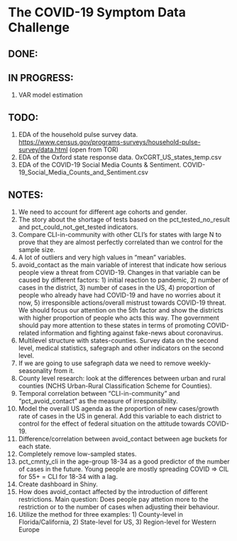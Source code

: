 # The COVID-19 Symptom Data Challenge

## DONE:

## IN PROGRESS:
1. VAR model estimation

## TODO:
1. EDA of the household pulse survey data. https://www.census.gov/programs-surveys/household-pulse-survey/data.html (open from TOR)
2. EDA of the Oxford state response data. OxCGRT_US_states_temp.csv
3. EDA of the COVID-19 Social Media Counts & Sentiment. COVID-19_Social_Media_Counts_and_Sentiment.csv

## NOTES:
1. We need to account for different age cohorts and gender.
2. The story about the shortage of tests based on the pct_tested_no_result and pct_could_not_get_tested indicators.
3. Compare CLI-in-community with other CLI’s for states with large N to prove that they are almost perfectly correlated than we control for the sample size.
4. A lot of outliers and very high values in “mean” variables.
5. avoid_contact as the main variable of interest that indicate how serious people view a threat from COVID-19. Changes in that variable can be caused by different factors: 1) initial reaction to pandemic, 2) number of cases in the district, 3) number of cases in the US, 4) proportion of people who already have had COVID-19 and have no worries about it now, 5) irresponsible actions/overall mistrust towards COVID-19 threat. We should focus our attention on the 5th factor and show the districts with higher proportion of people who acts this way. The government should pay more attention to these states in terms of promoting COVID-related information and fighting against fake-news about coronavirus.
6. Multilevel structure with states-counties. Survey data on the second level, medical statistics, safegraph and other indicators on the second level.
7. If we are going to use safegraph data we need to remove weekly-seasonality from it.
8. County level research: look at the differences between urban and rural counties (NCHS Urban-Rural Classification Scheme for Counties).
9. Temporal correlation between “CLI-in-community” and “pct_avoid_contact” as the measure of irresponsibility.
10.	Model the overall US agenda as the proportion of new cases/growth rate of cases in the US in general. Add this variable to each district to control for the effect of federal situation on the attitude towards COVID-19.
11. Difference/correlation between avoid_contact between age buckets for each state.
12. Completely remove low-sampled states.
13. pct_cmnty_cli in the age-group 18-34 as a good predictor of the number of cases in the future. Young people are mostly spreading COVID => CIL for 55+ = CLI for 18-34 with a lag.
14. Create dashboard in Shiny.
15. How does avoid_contact affected by the introduction of different restrictions. Main question: Does people pay attetion more to the restriction or to the number of cases when adjusting their behaviour.
16. Utilize the method for three examples: 1) County-level in Florida/California, 2) State-level for US, 3) Region-level for Western Europe



